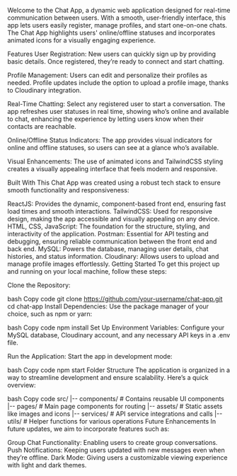 Welcome to the Chat App, a dynamic web application designed for real-time communication between users. With a smooth, user-friendly interface, this app lets users easily register, manage profiles, and start one-on-one chats. The Chat App highlights users' online/offline statuses and incorporates animated icons for a visually engaging experience.

Features
User Registration: New users can quickly sign up by providing basic details. Once registered, they’re ready to connect and start chatting.

Profile Management: Users can edit and personalize their profiles as needed. Profile updates include the option to upload a profile image, thanks to Cloudinary integration.

Real-Time Chatting: Select any registered user to start a conversation. The app refreshes user statuses in real time, showing who’s online and available to chat, enhancing the experience by letting users know when their contacts are reachable.

Online/Offline Status Indicators: The app provides visual indicators for online and offline statuses, so users can see at a glance who’s available.

Visual Enhancements: The use of animated icons and TailwindCSS styling creates a visually appealing interface that feels modern and responsive.

Built With
This Chat App was created using a robust tech stack to ensure smooth functionality and responsiveness:

ReactJS: Provides the dynamic, component-based front end, ensuring fast load times and smooth interactions.
TailwindCSS: Used for responsive design, making the app accessible and visually appealing on any device.
HTML, CSS, JavaScript: The foundation for the structure, styling, and interactivity of the application.
Postman: Essential for API testing and debugging, ensuring reliable communication between the front end and back end.
MySQL: Powers the database, managing user details, chat histories, and status information.
Cloudinary: Allows users to upload and manage profile images effortlessly.
Getting Started
To get this project up and running on your local machine, follow these steps:

Clone the Repository:

bash
Copy code
git clone https://github.com/your-username/chat-app.git
cd chat-app
Install Dependencies: Use the package manager of your choice, such as npm or yarn:

bash
Copy code
npm install
Set Up Environment Variables: Configure your MySQL database, Cloudinary account, and any necessary API keys in a .env file.

Run the Application: Start the app in development mode:

bash
Copy code
npm start
Folder Structure
The application is organized in a way to streamline development and ensure scalability. Here’s a quick overview:

bash
Copy code
src/
|-- components/     # Contains reusable UI components
|-- pages/          # Main page components for routing
|-- assets/         # Static assets like images and icons
|-- services/       # API service integrations and calls
|-- utils/          # Helper functions for various operations
Future Enhancements
In future updates, we aim to incorporate features such as:

Group Chat Functionality: Enabling users to create group conversations.
Push Notifications: Keeping users updated with new messages even when they’re offline.
Dark Mode: Giving users a customizable viewing experience with light and dark themes.
